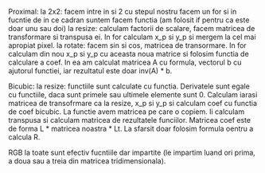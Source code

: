 Proximal:
la 2x2: facem intre in si 2 cu stepul nostru
facem un for si in fucntie de  in ce cadran suntem facem functia (am folosit if pentru ca este
doar unu sau doi)
la resize: calculam factorii de scalare, facem matricea de transformare si transpusa ei. In for
calculam x_p si y_p si mergem  la cel mai apropiat pixel.
la rotate: facem sin si cos, matricea de transormare. In for calculam din nou x_p si y_p cu 
aceasta noua matrice si folosim functia de calculare a coef. In ea am calculat matricea A
cu formula, vectorul b cu ajutorul functiei, iar rezultatul este doar inv(A) * b.

Bicubic:
la resize: functiile sunt calculate cu functia. Derivatele sunt egale cu functiile, daca sunt primele
sau ultimele elemente sunt 0. Calculam iarasi matricea de transofrmare ca la resize, x_p si y_p si
calculam coef cu functia de coef bicubic. La functie avem matricea pe care o copiem. Ii calculam
transpusa si calculam matricea de rezultatele funciilor. Matricea coef este de forma L * matricea
noastra * Lt. La sfarsit doar folosim formula oentru a calcula R.

RGB la toate sunt efectiv fucntiile dar impartite (le impartim luand ori prima, a doua sau a treia din 
matricea tridimensionala).

